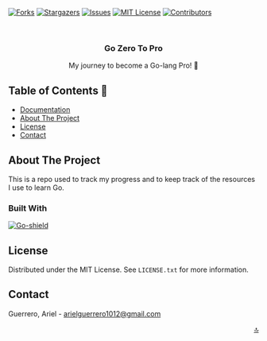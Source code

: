 <a name="readme-top"></a>
<!-- PROJECT SHIELDS -->
<!-- [![LinkedIn][linkedin-shield]][linkedin-url] -->
[![Forks][forks-shield]][forks-url]
[![Stargazers][stars-shield]][stars-url]
[![Issues][issues-shield]][issues-url]
[![MIT License][license-shield]][license-url]
[![Contributors][contributors-shield]][contributors-url]

<!-- PROJECT LOGO -->
<br />
<div align="center">
    <h3 align="center">Go Zero To Pro</h3>
    <p align="center">
      My journey to become a Go-lang Pro! 🚀
    </p>
</div>

<!-- TABLE OF CONTENTS -->
<!-- <details open>
  <summary><strong>Table of Contents</strong></summary>
  <ol>
    <li><a href="documentation/README.md">Documentation</a></li>
    <li><a href="#about-the-project">About The Project</a></li>
    <li><a href="#license">License</a></li>
    <li><a href="#contact">Contact</a></li>
  </ol>
</details> -->

## Table of Contents 📜

* [Documentation](documentation/README.md)
* [About The Project](#about-the-project)
* [License](#license)
* [Contact](#contact)

<!-- ABOUT THE PROJECT -->
## **About The Project**

This is a repo used to track my progress and to keep track of the resources I use to learn Go.

### **Built With**

[![Go-shield]][Go-url]

<!-- LICENSE -->
## **License**

Distributed under the MIT License. See `LICENSE.txt` for more information.

<!-- CONTACT -->
## **Contact**

Guerrero, Ariel - <arielguerrero1012@gmail.com>

<p align="right"><a href="#readme-top">🔝</a></p>

<!-- ACKNOWLEDGMENTS -->
<!-- ## Acknowledgments -->

<!-- MARKDOWN LINKS & IMAGES -->
<!-- https://www.markdownguide.org/basic-syntax/#reference-style-links -->
[contributors-shield]: https://img.shields.io/github/contributors/aguerrero232/rust-api.svg?style=for-the-badge
[contributors-url]: https://github.com/aguerrero232/rust-api/graphs/contributors
[forks-shield]: https://img.shields.io/github/forks/aguerrero232/rust-api.svg?style=for-the-badge
[forks-url]: https://github.com/aguerrero232/rust-api/network/members
[stars-shield]: https://img.shields.io/github/stars/aguerrero232/rust-api.svg?style=for-the-badge
[stars-url]: https://github.com/aguerrero232/rust-api/stargazers
[issues-shield]: https://img.shields.io/github/issues/aguerrero232/rust-api.svg?style=for-the-badge
[issues-url]: https://github.com/aguerrero232/rust-api/issues

[license-shield]: https://img.shields.io/github/license/aguerrero232/rust-api.svg?style=for-the-badge

[license-url]: https://github.com/aguerrero232/rust-api/blob/main/LICENSE.txt

[Go-shield]: https://img.shields.io/badge/Go-00ADD8?style=for-the-badge&logo=go&logoColor=white
[Go-url]: https://golang.org/
